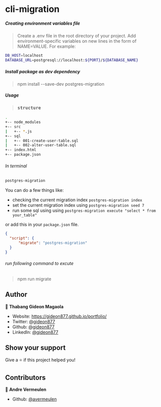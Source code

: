 # cli-migration


##### Creating environment variables file

> Create a .env file in the root directory of your project. Add environment-specific variables on new lines in the form of NAME=VALUE. For example:

```bash
DB_HOST=localhost
DATABASE_URL=postgresql://localhost:${PORT}/${DATABASE_NAME}
```

##### Install package as dev dependency

> npm install --save-dev postgres-migration

##### Usage 

> ### `structure`

```bash
.
+-- node_modules
+-- src
|   +-- *.js
+-- sql
|   +-- 001-create-user-table.sql
|   +-- 002-alter-user-table.sql
+-- index.html
+-- package.json
```

###### In terminal

```bash
postgres-migration
```

You can do a few things like:

* checking the current migration index `postgres-migration index`
* set the current migration index using `postgres-migration seed 7`
* run some sql using using `postgres-migration execute "select * from your_table" `

or add this in your `package.json` file.

```json
{
  "script": {
      "migrate": "postgres-migration"
  }
}
```

###### run following command to excute

> npm run migrate


## Author

👤 **Thabang Gideon Magaola**

* Website: https://gideon877.github.io/portfolio/
* Twitter: [@gideon877](https://twitter.com/gideon877)
* Github: [@gideon877](https://github.com/gideon877)
* LinkedIn: [@gideon877](https://linkedin.com/in/gideon877)

## Show your support

Give a ⭐️ if this project helped you!

## Contributors

👤 **Andre Vermeulen**

* Github: [@avermeulen](https://github.com/avermeulen)


